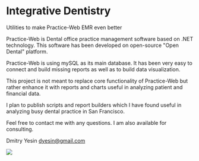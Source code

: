 Integrative Dentistry
====================

Utilities to make Practice-Web EMR even better

Practice-Web is Dental office practice management software based on .NET technology. This software has been developed on open-source "Open Dental" platform.

Practice-Web is using mySQL as its main database. It has been very easy to connect and build missing reports as well as to build data visualization.

This project is not meant to replace core functionality of Practice-Web but rather enhance it with reports and charts useful in analyzing patient and financial data.

I plan to publish scripts and report builders which I have found useful in analyzing busy dental practice in San Francisco.

Feel free to contact me with any questions. I am also available for consulting.

Dmitry Yesin
dyesin@gmail.com

<img src="https://www.codeship.io/projects/48cf9560-88b7-0131-ee37-5efdab17ed40/status"/>

